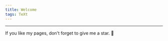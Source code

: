 ```yaml
---
title: Welcome
tags: TeXt
---
```


<!--more-->

---

If you like my pages, don't forget to give me a star. :star2:
